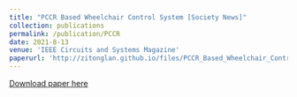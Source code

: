 ```yaml
---
title: "PCCR Based Wheelchair Control System [Society News]"
collection: publications
permalink: /publication/PCCR
date: 2021-8-13
venue: 'IEEE Circuits and Systems Magazine'
paperurl: 'http://zitonglan.github.io/files/PCCR_Based_Wheelchair_Control_System_Society_News.pdf'
---
```

[Download paper here](http://zitonglan.github.io/files/PCCR_Based_Wheelchair_Control_System_Society_News.pdf)
